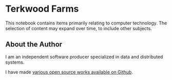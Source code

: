 # Terkwood Farms

This notebook contains items primarily relating to computer technology.  The selection of content may expand over time, to include other subjects.

## About the Author

I am an independent software producer specialized in data and distributed systems.

I have made [various open source works available on Github](https://github.com/Terkwood).
